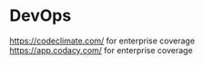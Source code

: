 # DevOps

https://codeclimate.com/ for enterprise coverage  
https://app.codacy.com/ for enterprise coverage  
